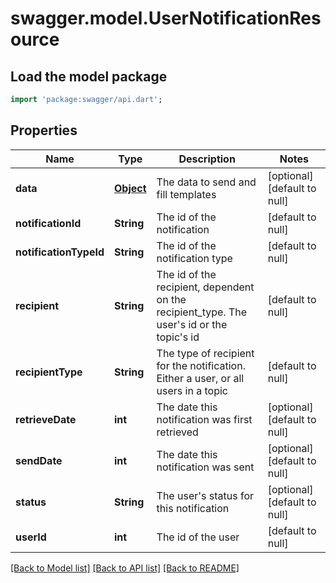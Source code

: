 # swagger.model.UserNotificationResource

## Load the model package
```dart
import 'package:swagger/api.dart';
```

## Properties
Name | Type | Description | Notes
------------ | ------------- | ------------- | -------------
**data** | [**Object**](Object.md) | The data to send and fill templates | [optional] [default to null]
**notificationId** | **String** | The id of the notification | [default to null]
**notificationTypeId** | **String** | The id of the notification type | [default to null]
**recipient** | **String** | The id of the recipient, dependent on the recipient_type. The user&#39;s id or the topic&#39;s id | [default to null]
**recipientType** | **String** | The type of recipient for the notification. Either a user, or all users in a topic | [default to null]
**retrieveDate** | **int** | The date this notification was first retrieved | [optional] [default to null]
**sendDate** | **int** | The date this notification was sent | [optional] [default to null]
**status** | **String** | The user&#39;s status for this notification | [optional] [default to null]
**userId** | **int** | The id of the user | [default to null]

[[Back to Model list]](../README.md#documentation-for-models) [[Back to API list]](../README.md#documentation-for-api-endpoints) [[Back to README]](../README.md)



